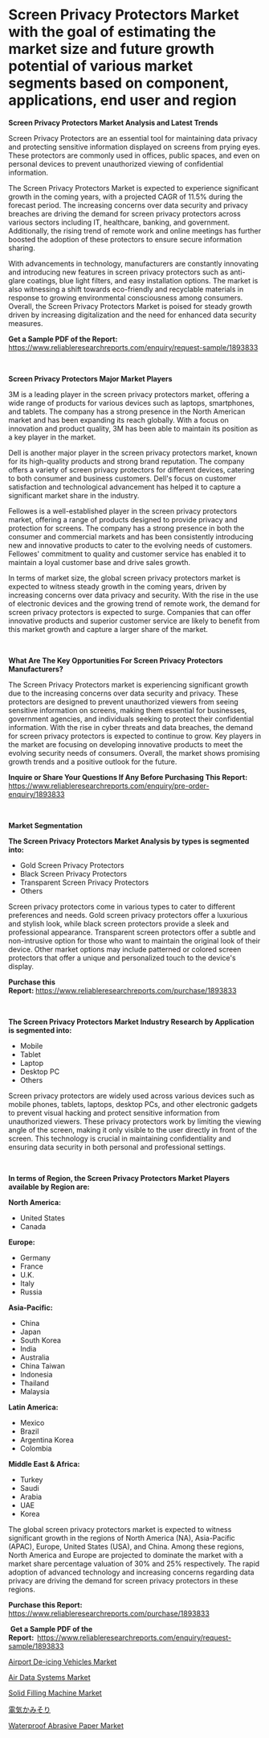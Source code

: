 <p><h1>Screen Privacy Protectors Market with the goal of estimating the market size and future growth potential of various market segments based on component, applications, end user and region</h1></p><p><strong>Screen Privacy Protectors Market Analysis and Latest Trends</strong></p>
<p><p>Screen Privacy Protectors are an essential tool for maintaining data privacy and protecting sensitive information displayed on screens from prying eyes. These protectors are commonly used in offices, public spaces, and even on personal devices to prevent unauthorized viewing of confidential information.</p><p>The Screen Privacy Protectors Market is expected to experience significant growth in the coming years, with a projected CAGR of 11.5% during the forecast period. The increasing concerns over data security and privacy breaches are driving the demand for screen privacy protectors across various sectors including IT, healthcare, banking, and government. Additionally, the rising trend of remote work and online meetings has further boosted the adoption of these protectors to ensure secure information sharing.</p><p>With advancements in technology, manufacturers are constantly innovating and introducing new features in screen privacy protectors such as anti-glare coatings, blue light filters, and easy installation options. The market is also witnessing a shift towards eco-friendly and recyclable materials in response to growing environmental consciousness among consumers. Overall, the Screen Privacy Protectors Market is poised for steady growth driven by increasing digitalization and the need for enhanced data security measures.</p></p>
<p><strong>Get a Sample PDF of the Report:&nbsp;</strong> <a href="https://www.reliableresearchreports.com/enquiry/request-sample/1893833">https://www.reliableresearchreports.com/enquiry/request-sample/1893833</a></p>
<p>&nbsp;</p>
<p><strong>Screen Privacy Protectors Major Market Players</strong></p>
<p><p>3M is a leading player in the screen privacy protectors market, offering a wide range of products for various devices such as laptops, smartphones, and tablets. The company has a strong presence in the North American market and has been expanding its reach globally. With a focus on innovation and product quality, 3M has been able to maintain its position as a key player in the market.</p><p>Dell is another major player in the screen privacy protectors market, known for its high-quality products and strong brand reputation. The company offers a variety of screen privacy protectors for different devices, catering to both consumer and business customers. Dell's focus on customer satisfaction and technological advancement has helped it to capture a significant market share in the industry.</p><p>Fellowes is a well-established player in the screen privacy protectors market, offering a range of products designed to provide privacy and protection for screens. The company has a strong presence in both the consumer and commercial markets and has been consistently introducing new and innovative products to cater to the evolving needs of customers. Fellowes' commitment to quality and customer service has enabled it to maintain a loyal customer base and drive sales growth.</p><p>In terms of market size, the global screen privacy protectors market is expected to witness steady growth in the coming years, driven by increasing concerns over data privacy and security. With the rise in the use of electronic devices and the growing trend of remote work, the demand for screen privacy protectors is expected to surge. Companies that can offer innovative products and superior customer service are likely to benefit from this market growth and capture a larger share of the market.</p></p>
<p>&nbsp;</p>
<p><strong>What Are The Key Opportunities For Screen Privacy Protectors Manufacturers?</strong></p>
<p><p>The Screen Privacy Protectors market is experiencing significant growth due to the increasing concerns over data security and privacy. These protectors are designed to prevent unauthorized viewers from seeing sensitive information on screens, making them essential for businesses, government agencies, and individuals seeking to protect their confidential information. With the rise in cyber threats and data breaches, the demand for screen privacy protectors is expected to continue to grow. Key players in the market are focusing on developing innovative products to meet the evolving security needs of consumers. Overall, the market shows promising growth trends and a positive outlook for the future.</p></p>
<p><strong>Inquire or Share Your Questions If Any Before Purchasing This Report:</strong> <a href="https://www.reliableresearchreports.com/enquiry/pre-order-enquiry/1893833">https://www.reliableresearchreports.com/enquiry/pre-order-enquiry/1893833</a></p>
<p>&nbsp;</p>
<p><strong>Market Segmentation</strong></p>
<p><strong>The Screen Privacy Protectors Market Analysis by types is segmented into:</strong></p>
<p><ul><li>Gold Screen Privacy Protectors</li><li>Black Screen Privacy Protectors</li><li>Transparent Screen Privacy Protectors</li><li>Others</li></ul></p>
<p><p>Screen privacy protectors come in various types to cater to different preferences and needs. Gold screen privacy protectors offer a luxurious and stylish look, while black screen protectors provide a sleek and professional appearance. Transparent screen protectors offer a subtle and non-intrusive option for those who want to maintain the original look of their device. Other market options may include patterned or colored screen protectors that offer a unique and personalized touch to the device's display.</p></p>
<p><strong>Purchase this Report:&nbsp;</strong><a href="https://www.reliableresearchreports.com/purchase/1893833">https://www.reliableresearchreports.com/purchase/1893833</a></p>
<p>&nbsp;</p>
<p><strong>The Screen Privacy Protectors Market Industry Research by Application is segmented into:</strong></p>
<p><ul><li>Mobile</li><li>Tablet</li><li>Laptop</li><li>Desktop PC</li><li>Others</li></ul></p>
<p><p>Screen privacy protectors are widely used across various devices such as mobile phones, tablets, laptops, desktop PCs, and other electronic gadgets to prevent visual hacking and protect sensitive information from unauthorized viewers. These privacy protectors work by limiting the viewing angle of the screen, making it only visible to the user directly in front of the screen. This technology is crucial in maintaining confidentiality and ensuring data security in both personal and professional settings.</p></p>
<p>&nbsp;</p>
<p><strong>In terms of Region, the Screen Privacy Protectors Market Players available by Region are:</strong></p>
<p>
    <p> <strong> North America: </strong>
        <ul>
            <li>United States</li>
            <li>Canada</li>
        </ul>
        </p> 
    <p> <strong> Europe: </strong>
        <ul>
            <li>Germany</li>
            <li>France</li>
            <li>U.K.</li>
            <li>Italy</li>
            <li>Russia</li>
        </ul>
        </p> 
    <p> <strong> Asia-Pacific: </strong>
        <ul>
            <li>China</li>
            <li>Japan</li>
            <li>South Korea</li>
            <li>India</li>
            <li>Australia</li>
            <li>China Taiwan</li>
            <li>Indonesia</li>
            <li>Thailand</li>
            <li>Malaysia</li>
        </ul>
        </p> 
    <p> <strong> Latin America: </strong>
        <ul>
            <li>Mexico</li>
            <li>Brazil</li>
            <li>Argentina Korea</li>
            <li>Colombia</li>
        </ul>
        </p> 
    <p> <strong> Middle East & Africa: </strong>
        <ul>
            <li>Turkey</li>
            <li>Saudi</li>
            <li>Arabia</li>
            <li>UAE</li>
            <li>Korea</li>
        </ul>
    </p>
    </p>
<p><p>The global screen privacy protectors market is expected to witness significant growth in the regions of North America (NA), Asia-Pacific (APAC), Europe, United States (USA), and China. Among these regions, North America and Europe are projected to dominate the market with a market share percentage valuation of 30% and 25% respectively. The rapid adoption of advanced technology and increasing concerns regarding data privacy are driving the demand for screen privacy protectors in these regions.</p></p>
<p><strong>Purchase this Report: </strong><a href="https://www.reliableresearchreports.com/purchase/1893833">https://www.reliableresearchreports.com/purchase/1893833</a></p>
<p>&nbsp;<strong>Get a Sample PDF of the Report:&nbsp;&nbsp;</strong><a href="https://www.reliableresearchreports.com/enquiry/request-sample/1893833">https://www.reliableresearchreports.com/enquiry/request-sample/1893833</a></p>
<p><strong></strong></p>
<p><p><a href="https://glittery-fuchsia-86a.notion.site/Airport-De-icing-Vehicles-Market-Growth-Market-Trends-COVID-19-Impact-and-Forecasts-for-period-fr-a1d996edb14241d999f7d952fde405f0">Airport De-icing Vehicles Market</a></p><p><a href="https://issuu.com/reportprime-2/docs/air-data-systems-market-size-2030.pptx">Air Data Systems Market</a></p><p><a href="https://view.publitas.com/reportprime-1/decoding-the-solid-filling-machine-market-a-deep-dive-into-the-latest-market-trends-market-segmentation-and-competitive-analysis/">Solid Filling Machine Market</a></p><p><a href="https://github.com/luffiazaza/Market-Research-Report-List-1/blob/main/76152106576.md">電気かみそり</a></p><p><a href="https://github.com/dimitrishawkinswaynenp91rgz/Market-Research-Report-List-1/blob/main/waterproof-abrasive-paper-market.md">Waterproof Abrasive Paper Market</a></p></p>
